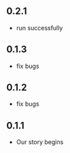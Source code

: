 ## 0.2.1

* run successfully

## 0.1.3

* fix bugs

## 0.1.2

* fix bugs

## 0.1.1

* Our story begins
